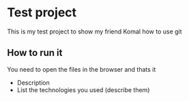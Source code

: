 # Test project
This is my test project to show my friend Komal how to use git

## How to run it
You need to open the files in the browser and thats it


* Description
* List the technologies you used (describe them)
